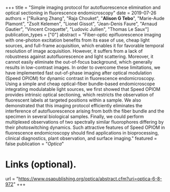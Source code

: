 +++ title = "Simple imaging protocol for autofluorescence elimination and optical sectioning in fluorescence endomicroscopy" 
date = 2019-07-26 
authors = ["Ruikang Zhang", "Raja Chouket", "**Alison G Tebo**", "Marie-Aude Plamont", "Zsolt Kelemen", "Lionel Gissot", "Jean-Denis Faure", "Arnaud Gautier", "Vincent Croquette", "Ludovic Jullien", "Thomas Le Saux"] 
publication_types = ["0"] 
abstract = "Fiber-optic epifluorescence imaging with one-photon excitation benefits from its ease of use, cheap light sources, and full-frame acquisition, which enables it for favorable temporal resolution of image acquisition. However, it suffers from a lack of robustness against autofluorescence and light scattering. Moreover, it cannot easily eliminate the out-of-focus background, which generally results in low-contrast images. In order to overcome these limitations, we have implemented fast out-of-phase imaging after optical modulation (Speed OPIOM) for dynamic contrast in fluorescence endomicroscopy. Using a simple and cheap optical-fiber bundle-based endomicroscope integrating modulatable light sources, we first showed that Speed OPIOM provides intrinsic optical sectioning, which restricts the observation of fluorescent labels at targeted positions within a sample. We also demonstrated that this imaging protocol efficiently eliminates the interference of autofluorescence arising from both the fiber bundle and the specimen in several biological samples. Finally, we could perform multiplexed observations of two spectrally similar fluorophores differing by their photoswitching dynamics. Such attractive features of Speed OPIOM in fluorescence endomicroscopy should find applications in bioprocessing, clinical diagnostics, plant observation, and surface imaging." 
featured = false 
publication = "*Optica*" 
# Links (optional).
url = "https://www.osapublishing.org/optica/abstract.cfm?uri=optica-6-8-972"
+++
